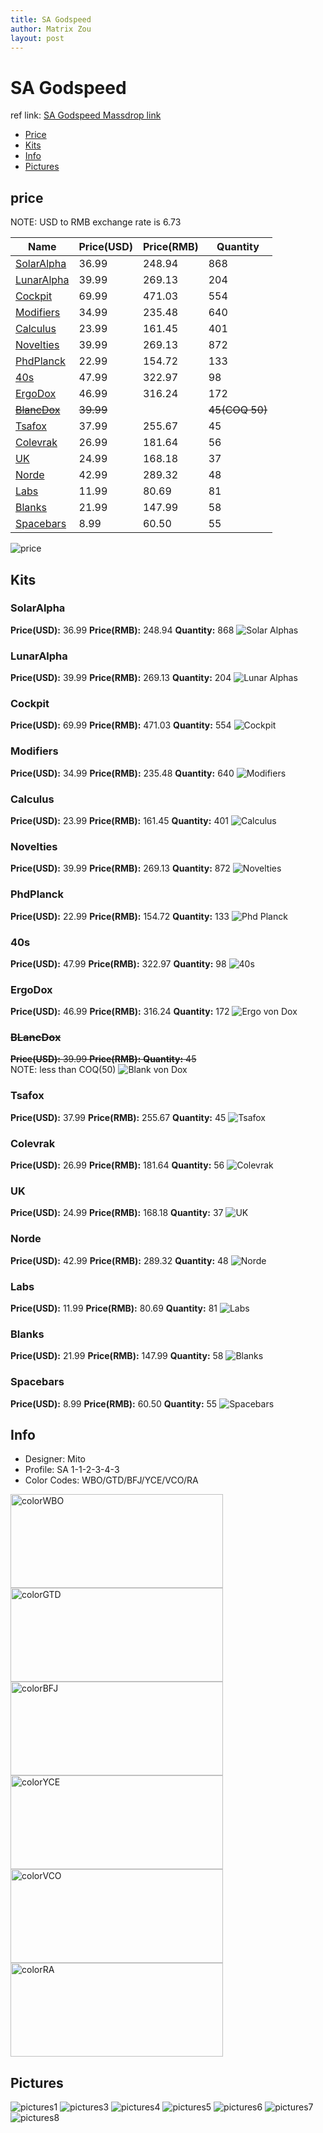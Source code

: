 ```yaml
---
title: SA Godspeed
author: Matrix Zou
layout: post
---
```


# SA Godspeed

ref link: [SA Godspeed Massdrop link](https://www.massdrop.com/buy/godspeed-custom-sa-keycap-set)

* [Price](#price)  
* [Kits](#kits)  
* [Info](#info)
* [Pictures](#pictures)

## price  
NOTE: USD to RMB exchange rate is 6.73

| Name          | Price(USD)    | Price(RMB)  | Quantity |
| ------------- | ------------- | ----------- | -------- |
|[SolarAlpha](#solaralpha)|36.99|248.94|868|
|[LunarAlpha](#lunaralpha)|39.99|269.13|204|
|[Cockpit](#cockpit)|69.99|471.03|554|
|[Modifiers](#modifiers)|34.99|235.48|640|
|[Calculus](#calculus)|23.99|161.45|401|
|[Novelties](#novelties)|39.99|269.13|872|
|[PhdPlanck](#phdplanck)|22.99|154.72|133|
|[40s](#40s)|47.99|322.97|98|
|[ErgoDox](#ergodox)|46.99|316.24|172|
|[~~BlancDox~~](#blancdox)|~~39.99~~||~~45(COQ 50)~~|
|[Tsafox](#tsafox)|37.99|255.67|45|
|[Colevrak](#colevrak)|26.99|181.64|56|
|[UK](#uk)|24.99|168.18|37|
|[Norde](#norde)|42.99|289.32|48|
|[Labs](#labs)|11.99|80.69|81|
|[Blanks](#blanks)|21.99|147.99|58|
|[Spacebars](#spacebars)|8.99|60.50|55|

<img src="{{ 'assets/images/godspeed/Price.jpg' | relative_url }}" alt="price" class="image featured">

## Kits
### SolarAlpha
**Price(USD):** 36.99	**Price(RMB):** 248.94	**Quantity:** 868
<img src="{{ 'assets/images/godspeed/kits_pics/SolarAlphas.jpg' | relative_url }}" alt="Solar Alphas" class="image featured">

### LunarAlpha
**Price(USD):** 39.99	**Price(RMB):** 269.13	**Quantity:** 204
<img src="{{ 'assets/images/godspeed/kits_pics/LunarAlphas.jpg' | relative_url }}" alt="Lunar Alphas" class="image featured">

### Cockpit
**Price(USD):** 69.99	**Price(RMB):** 471.03	**Quantity:** 554
<img src="{{ 'assets/images/godspeed/kits_pics/Cockpit.jpg' | relative_url }}" alt="Cockpit" class="image featured">

### Modifiers
**Price(USD):** 34.99	**Price(RMB):** 235.48	**Quantity:** 640
<img src="{{ 'assets/images/godspeed/kits_pics/Modifiers.jpg' | relative_url }}" alt="Modifiers" class="image featured">

### Calculus
**Price(USD):** 23.99	**Price(RMB):** 161.45	**Quantity:** 401
<img src="{{ 'assets/images/godspeed/kits_pics/Calculus.jpg' | relative_url }}" alt="Calculus" class="image featured">

### Novelties
**Price(USD):** 39.99	**Price(RMB):** 269.13	**Quantity:** 872
<img src="{{ 'assets/images/godspeed/kits_pics/Novelties.jpg' | relative_url }}" alt="Novelties" class="image featured">

### PhdPlanck
**Price(USD):** 22.99	**Price(RMB):** 154.72	**Quantity:** 133
<img src="{{ 'assets/images/godspeed/kits_pics/PhdPlanck.jpg' | relative_url }}" alt="Phd Planck" class="image featured">

### 40s
**Price(USD):** 47.99	**Price(RMB):** 322.97	**Quantity:** 98
<img src="{{ 'assets/images/godspeed/kits_pics/40s.jpg' | relative_url }}" alt="40s" class="image featured">

### ErgoDox
**Price(USD):** 46.99	**Price(RMB):** 316.24	**Quantity:** 172
<img src="{{ 'assets/images/godspeed/kits_pics/ErgovonDox.jpg' | relative_url }}" alt="Ergo von Dox" class="image featured">

### ~~BLancDox~~
~~**Price(USD):** 39.99	**Price(RMB):** 	**Quantity:** 45~~    
NOTE: less than COQ(50)
<img src="{{ 'assets/images/godspeed/kits_pics/BlancvonDox.jpg' | relative_url }}" alt="Blank von Dox" class="image featured">

### Tsafox
**Price(USD):** 37.99	**Price(RMB):** 255.67	**Quantity:** 45
<img src="{{ 'assets/images/godspeed/kits_pics/Tsafox.png' | relative_url }}" alt="Tsafox" class="image featured">

### Colevrak
**Price(USD):** 26.99	**Price(RMB):** 181.64	**Quantity:** 56
<img src="{{ 'assets/images/godspeed/kits_pics/Colevrak.jpg' | relative_url }}" alt="Colevrak" class="image featured">

### UK
**Price(USD):** 24.99	**Price(RMB):** 168.18	**Quantity:** 37
<img src="{{ 'assets/images/godspeed/kits_pics/UK.jpg' | relative_url }}" alt="UK" class="image featured">

### Norde
**Price(USD):** 42.99	**Price(RMB):** 289.32	**Quantity:** 48
<img src="{{ 'assets/images/godspeed/kits_pics/Norde.jpg' | relative_url }}" alt="Norde" class="image featured">

### Labs
**Price(USD):** 11.99	**Price(RMB):** 80.69	**Quantity:** 81
<img src="{{ 'assets/images/godspeed/kits_pics/Labs.jpg' | relative_url }}" alt="Labs" class="image featured">

### Blanks
**Price(USD):** 21.99	**Price(RMB):** 147.99	**Quantity:** 58
<img src="{{ 'assets/images/godspeed/kits_pics/Blanks.jpg' | relative_url }}" alt="Blanks" class="image featured">

### Spacebars
**Price(USD):** 8.99	**Price(RMB):** 60.50	**Quantity:** 55
<img src="{{ 'assets/images/godspeed/kits_pics/Spacebars.jpg' | relative_url }}" alt="Spacebars" class="image featured">

## Info
* Designer: Mito
* Profile: SA 1-1-2-3-4-3
* Color Codes: WBO/GTD/BFJ/YCE/VCO/RA
<img src="{{ 'assets/images/SP_ColorCodes/abs/SP_Abs_ColorCodes_WBO.png' | relative_url }}" alt="colorWBO" height="150" width="340">
<img src="{{ 'assets/images/SP_ColorCodes/abs/SP_Abs_ColorCodes_GTD.png' | relative_url }}" alt="colorGTD" height="150" width="340">
<img src="{{ 'assets/images/SP_ColorCodes/abs/SP_Abs_ColorCodes_BFJ.png' | relative_url }}" alt="colorBFJ" height="150" width="340">
<img src="{{ 'assets/images/SP_ColorCodes/abs/SP_Abs_ColorCodes_YCE.png' | relative_url }}" alt="colorYCE" height="150" width="340">
<img src="{{ 'assets/images/SP_ColorCodes/abs/SP_Abs_ColorCodes_VCO.png' | relative_url }}" alt="colorVCO" height="150" width="340">
<img src="{{ 'assets/images/SP_ColorCodes/abs/SP_Abs_ColorCodes_RA.png' | relative_url }}" alt="colorRA" height="150" width="340">

## Pictures  
<img src="{{ 'assets/images/godspeed/rendering_pics/MD-25045_20160922122839_287a124a76ffe60b.jpg' | relative_url }}" alt="pictures1" class="image featured">  
<img src="{{ 'assets/images/godspeed/rendering_pics/MD-25045_20160922122906_74de99d16fbd9eb7.jpg' | relative_url }}" alt="pictures3" class="image featured">  
<img src="{{ 'assets/images/godspeed/rendering_pics/MD-25045_20160922122907_c4fb2e6ff6c80399.jpg' | relative_url }}" alt="pictures4" class="image featured">  
<img src="{{ 'assets/images/godspeed/rendering_pics/MD-25045_20160922122907_e6b299fc4c663ac2.jpg' | relative_url }}" alt="pictures5" class="image featured">  
<img src="{{ 'assets/images/godspeed/rendering_pics/MD-25045_20160922122910_b04bbf7fadd53564.jpg' | relative_url }}" alt="pictures6" class="image featured">  
<img src="{{ 'assets/images/godspeed/rendering_pics/MD-25045_20160922122914_084b54588a41c310.jpg' | relative_url }}" alt="pictures7" class="image featured">  
<img src="{{ 'assets/images/godspeed/rendering_pics/MD-25045_20160922122915_05fdde153872c9e1.jpg' | relative_url }}" alt="pictures8" class="image featured">  
